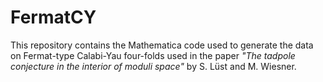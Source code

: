 # FermatCY

This repository contains the Mathematica code used to generate the data on Fermat-type Calabi-Yau four-folds used in the paper <i>"The tadpole conjecture in the interior of moduli space"</i> by S. Lüst and M. Wiesner. 
